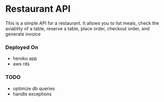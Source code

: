 # Restaurant API
This is a simple API for a restaurant. It allows you to 
list meals, check the aviablity of a table, reserve a table, place order, checkout order, and generate invoice

### Deployed On
* heroku app
* aws rds

### TODO
* optimize db queries
* handle exceptions

